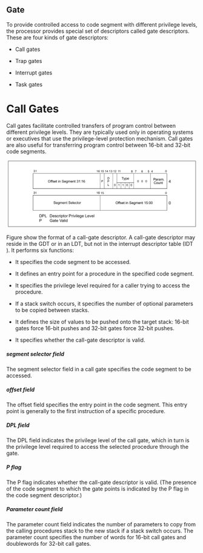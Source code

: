 Gate
---------------------------------------

To provide controlled access to code segment with different privilege levels,
the processor provides special set of descriptors called gate descriptors. 
These are four kinds of gate descriptors:

* Call gates

* Trap gates

* Interrupt gates

* Task gates

# Call Gates

Call gates facilitate controlled transfers of program control between different
privilege levels. They are typically used only in operating systems or 
executives that use the privilege-level protection mechanism. Call gates are
also useful for transferring program control between 16-bit and 32-bit code 
segments.

![Call-Gate Descriptor](https://github.com/EmulateSpace/PictureSet/blob/master/BiscuitOS/kernel/MMU000404.png)

Figure show the format of a call-gate descriptor. A call-gate descriptor may
reside in the GDT or in an LDT, but not in the interrupt descriptor table (IDT
). It performs six functions:

* It specifies the code segment to be accessed.

* It defines an entry point for a procedure in the specified code segment.

* It specifies the privilege level required for a caller trying to access
  the procedure.

* If a stack switch occurs, it specifies the number of optional parameters to
  be copied between stacks.

* It defines the size of values to be pushed onto the target stack: 16-bit 
  gates force 16-bit pushes and 32-bit gates force 32-bit pushes.

* It specifies whether the call-gate descriptor is valid.

##### segment selector field 

The segment selector field in a call gate specifies the code segment to be 
accessed. 

##### offset field

The offset field specifies the entry point in the code segment. This entry 
point is generally to the first instruction of a specific procedure. 

##### DPL field 

The DPL field indicates the privilege level of the call gate, which in turn is
the privilege level required to access the selected procedure through the gate.

##### P flag

The P flag indicates whether the call-gate descriptor is valid. (The presence
of the code segment to which the gate points is indicated by the P flag in the
code segment descriptor.) 

##### Parameter count field

The parameter count field indicates the number of parameters to copy from the
calling procedures stack to the new stack if a stack switch occurs. The 
parameter count specifies the number of words for 16-bit call gates and 
doublewords for 32-bit call gates.


